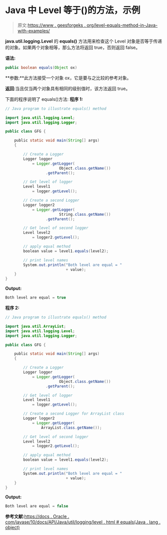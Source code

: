 # Java 中 Level 等于()的方法，示例

> 原文:[https://www . geesforgeks . org/level-equals-method-in-Java-with-examples/](https://www.geeksforgeeks.org/level-equals-method-in-java-with-examples/)

**java.util.logging.Level** 的 **equals()** 方法用来检查这个 Level 对象是否等于传递的对象。如果两个对象相等，那么方法将返回 true，否则返回 false。

**语法:**

```java
public boolean equals(Object ox)

```

**参数:**此方法接受一个对象 ox，它是要与之比较的参考对象。

**返回**:当且仅当两个对象具有相同的级别值时，该方法返回 true。

下面的程序说明了 equals()方法:
**程序 1:**

```java
// Java program to illustrate equals() method

import java.util.logging.Level;
import java.util.logging.Logger;

public class GFG {

    public static void main(String[] args)
    {

        // Create a Logger
        Logger logger
            = Logger.getLogger(
                        Object.class.getName())
                  .getParent();

        // Get level of logger
        Level level1
            = logger.getLevel();

        // Create a second Logger
        Logger logger2
            = Logger.getLogger(
                        String.class.getName())
                  .getParent();

        // Get level of second logger
        Level level2
            = logger2.getLevel();

        // apply equal method
        boolean value = level1.equals(level2);

        // print level names
        System.out.println("Both level are equal = "
                           + value);
    }
}
```

**Output:**

```java
Both level are equal = true

```

**程序 2:**

```java
// Java program to illustrate equals() method

import java.util.ArrayList;
import java.util.logging.Level;
import java.util.logging.Logger;

public class GFG {

    public static void main(String[] args)
    {

        // Create a Logger
        Logger logger
            = Logger.getLogger(
                        Object.class.getName())
                  .getParent();

        // Get level of logger
        Level level1
            = logger.getLevel();

        // Create a second Logger for ArrayList class
        Logger logger2
            = Logger.getLogger(
                ArrayList.class.getName());

        // Get level of second logger
        Level level2
            = logger2.getLevel();

        // apply equal method
        boolean value = level1.equals(level2);

        // print level names
        System.out.println("Both level are equal = "
                           + value);
    }
}
```

**Output:**

```java
Both level are equal = false

```

**参考文献:**[https://docs . Oracle . com/javase/10/docs/API/Java/util/logging/level . html # equals(Java . lang . object)](https://docs.oracle.com/javase/10/docs/api/java/util/logging/Level.html#equals(java.lang.Object))